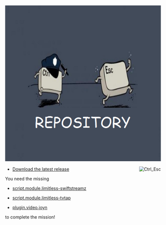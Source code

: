![Control Escape TV](icon.png)

<img align="right" src="https://ibb.co/Zxppp5V" alt="Ctrl_Esc">

* [Download the latest release](https://bit.ly/2XnHiHa) 


You need the missing 

* [script.module.limitless-swiftstreamz](https://bit.ly/2PkOCim)

* [script.module.limitless-tvtap](https://bit.ly/3foYpyv)

* [plugin.video.joyn](https://bit.ly/30oUsWo)

to complete the mission!

